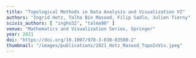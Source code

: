 ```yaml
---
title: "Topological Methods in Data Analysis and Visualization VI"
authors: "Ingrid Hotz, Talha Bin Masood, Filip Sadlo, Julien Tierny"
scivis_authors: [ "ingho32", "talma90" ]
venue: "Mathematics and Visualization Series, Springer"
year: 2021
doi: "https://doi.org/10.1007/978-3-030-83500-2"
thumbnail: "/images/publications/2021_Hotz_Masood_TopoInVis.jpeg"
---
```

